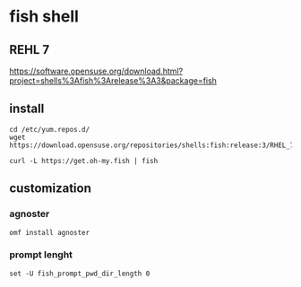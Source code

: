 # fish shell
## REHL 7
https://software.opensuse.org/download.html?project=shells%3Afish%3Arelease%3A3&package=fish
## install
```
cd /etc/yum.repos.d/
wget https://download.opensuse.org/repositories/shells:fish:release:3/RHEL_7/shells:fish:release:3.repo

curl -L https://get.oh-my.fish | fish
```
## customization
### agnoster
```
omf install agnoster
```
### prompt lenght
```
set -U fish_prompt_pwd_dir_length 0
```
